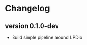 Changelog
==========

<!--

Newest changes should be on top.

This document is user facing. Please word the changes in such a way
that users understand how the changes affect the new version.
-->

version 0.1.0-dev
---------------------------
+ Build simple pipeline around UPDio